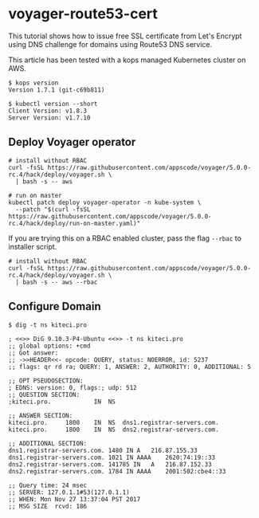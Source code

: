 # voyager-route53-cert

This tutorial shows how to issue free SSL certificate from Let's Encrypt using DNS challenge for domains using Route53 DNS service.

This article has been tested with a kops managed Kubernetes cluster on AWS.

```console
$ kops version
Version 1.7.1 (git-c69b811)

$ kubectl version --short
Client Version: v1.8.3
Server Version: v1.7.10
```

## Deploy Voyager operator

```console
# install without RBAC
curl -fsSL https://raw.githubusercontent.com/appscode/voyager/5.0.0-rc.4/hack/deploy/voyager.sh \
  | bash -s -- aws

# run on master
kubectl patch deploy voyager-operator -n kube-system \
  --patch "$(curl -fsSL https://raw.githubusercontent.com/appscode/voyager/5.0.0-rc.4/hack/deploy/run-on-master.yaml)"
```

If you are trying this on a RBAC enabled cluster, pass the flag `--rbac` to installer script.
```console
# install without RBAC
curl -fsSL https://raw.githubusercontent.com/appscode/voyager/5.0.0-rc.4/hack/deploy/voyager.sh \
  | bash -s -- aws --rbac
```

## Configure Domain


```console
$ dig -t ns kiteci.pro

; <<>> DiG 9.10.3-P4-Ubuntu <<>> -t ns kiteci.pro
;; global options: +cmd
;; Got answer:
;; ->>HEADER<<- opcode: QUERY, status: NOERROR, id: 5237
;; flags: qr rd ra; QUERY: 1, ANSWER: 2, AUTHORITY: 0, ADDITIONAL: 5

;; OPT PSEUDOSECTION:
; EDNS: version: 0, flags:; udp: 512
;; QUESTION SECTION:
;kiteci.pro.			IN	NS

;; ANSWER SECTION:
kiteci.pro.		1800	IN	NS	dns1.registrar-servers.com.
kiteci.pro.		1800	IN	NS	dns2.registrar-servers.com.

;; ADDITIONAL SECTION:
dns1.registrar-servers.com. 1480 IN	A	216.87.155.33
dns1.registrar-servers.com. 1021 IN	AAAA	2620:74:19::33
dns2.registrar-servers.com. 141785 IN	A	216.87.152.33
dns2.registrar-servers.com. 1784 IN	AAAA	2001:502:cbe4::33

;; Query time: 24 msec
;; SERVER: 127.0.1.1#53(127.0.1.1)
;; WHEN: Mon Nov 27 13:37:04 PST 2017
;; MSG SIZE  rcvd: 186
```
